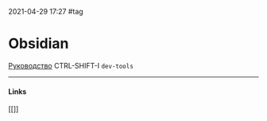 2021-04-29 17:27
#tag
# Obsidian
[Руководство](https://bestprogrammer.ru/bez-rubriki/rukovodstvo-po-obsidian-lokalnye-setevye-zametki-s-podderzhkoj-markdown)
CTRL-SHIFT-I `dev-tools`
_____________
#### Links
[[]]